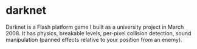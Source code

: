 # darknet

Darknet is a Flash platform game I built as a university project in March 2008. It has physics, breakable levels, per-pixel collision detection, sound manipulation (panned effects relative to your position from an enemy).
